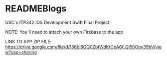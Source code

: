 # READMEBlogs
USC's ITP342 iOS Development Swift Final Project

NOTE: You'll need to attach your own Firebase to the app

LINK TO APP ZIP FILE: https://drive.google.com/file/d/156bl6GQ0ZbtWdKtCpA6f_Qi50Obv35bV/view?usp=sharing
